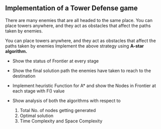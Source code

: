 
## Implementation of a Tower Defense game 

There are many enemies that are all headed to the same place. You can place towers anywhere, and they act as obstacles that affect the paths taken by enemies.

You can place towers anywhere, and they act as obstacles that affect the paths taken by enemies
Implement the above strategy using **A-star algorithm.**

- Show the status of Frontier  at every stage
- Show the final solution path the enemies have taken to reach to the destination
- Implement heuristic Function for A* and show the Nodes in Frontier at each stage with F() value
- Show analysis of both the algorithms with respect to 

  1. Total No. of nodes getting generated
  2. Optimal solution 
  3. Time Complexity and Space Complexity
